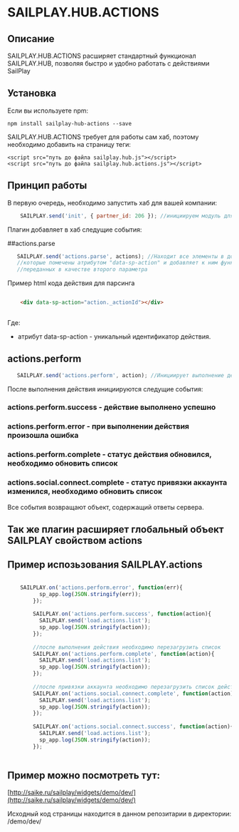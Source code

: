 # SAILPLAY.HUB.ACTIONS

## Описание

SAILPLAY.HUB.ACTIONS расширяет стандартный функционал SAILPLAY.HUB, позволяя быстро и удобно работать с действиями SailPlay

## Установка

Если вы используете npm:

    npm install sailplay-hub-actions --save
    
SAILPLAY.HUB.ACTIONS требует для работы сам хаб, поэтому необходимо добавить на страницу теги:

    <script src="путь до файла sailplay.hub.js"></script>
    <script src="путь до файла sailplay.hub.actions.js"></script>

## Принцип работы

В первую очередь, необходимо запустить хаб для вашей компании: 

```javascript
    SAILPLAY.send('init', { partner_id: 206 }); //инициируем модуль для партнера с айди = 206
```

Плагин добавляет в хаб следущие события:

##actions.parse

```javascript
   SAILPLAY.send('actions.parse', actions); //Находит все элементы в документе, 
   //которые помечены атрибутом "data-sp-action" и добавляет к ним функционал действий, 
   //переданных в качестве второго параметра
```

Пример html кода действия для парсинга    
    
```html

    <div data-sp-action="action._actionId"></div>
    
```

Где:

* атрибут data-sp-action - уникальный идентификатор действия.
    
## actions.perform

```javascript
   SAILPLAY.send('actions.perform', action); //Инициирует выполнение действия, переданного в качестве второго параметра.
```
  
После выполнения действия инициируются следущие события:

### actions.perform.success - действие выполнено успешно
### actions.perform.error - при выполнении действия произошла ошибка
### actions.perform.complete - статус действия обновился, необходимо обновить список
### actions.social.connect.complete - статус привязки аккаунта изменился, необходимо обновить список

Все события возвращают объект, содержащий ответы сервера.

## Так же плагин расширяет глобальный объект SAILPLAY свойством actions


## Пример испозьзования SAILPLAY.actions

```javascript

    SAILPLAY.on('actions.perform.error', function(err){
          sp_app.log(JSON.stringify(err));
        });
    
        SAILPLAY.on('actions.perform.success', function(action){
          SAILPLAY.send('load.actions.list');
          sp_app.log(JSON.stringify(action));
        });
    
        //после выполнения действия необходимо перезагрузить список
        SAILPLAY.on('actions.perform.complete', function(action){
          SAILPLAY.send('load.actions.list');
          sp_app.log(JSON.stringify(action));
        });
    
        //после привязки аккаунта необходимо перезагрузить список действий
        SAILPLAY.on('actions.social.connect.complete', function(action){
          SAILPLAY.send('load.actions.list');
          sp_app.log(JSON.stringify(action));
        });
    
        SAILPLAY.on('actions.social.connect.success', function(action){
          SAILPLAY.send('load.actions.list');
          sp_app.log(JSON.stringify(action));
        });
        
```
    
## Пример можно посмотреть тут:

[http://saike.ru/sailplay/widgets/demo/dev/](http://saike.ru/sailplay/widgets/demo/dev/)

Исходный код страницы находится в данном репозитарии в директории: /demo/dev/


